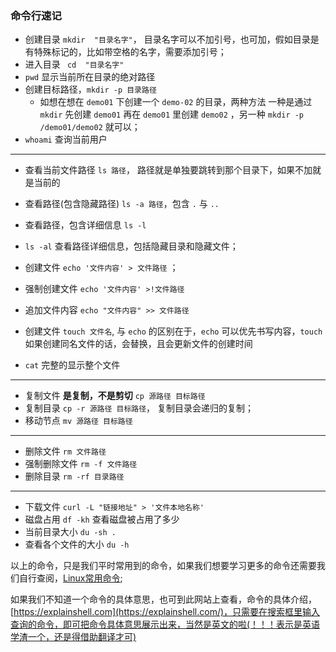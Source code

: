 ### 命令行速记

* 创建目录  `mkdir  "目录名字"`， 目录名字可以不加引号，也可加，假如目录是有特殊标记的，比如带空格的名字，需要添加引号；
* 进入目录 ` cd  "目录名字"`
* `pwd` 显示当前所在目录的绝对路径
* 创建目标路径，`mkdir -p 目录路径`
  * 如想在想在 `demo01` 下创建一个 `demo-02` 的目录，两种方法 一种是通过 `mkdir` 先创建 `demo01` 再在 `demo01` 里创建 `demo02` ，另一种 `mkdir -p /demo01/demo02` 就可以；
* `whoami` 查询当前用户

------

* 查看当前文件路径 `ls 路径`， 路径就是单独要跳转到那个目录下，如果不加就是当前的

* 查看路径(包含隐藏路径) `ls -a 路径`，包含 `.` 与 `..` 
* 查看路径，包含详细信息 `ls -l`
* `ls -al` 查看路径详细信息，包括隐藏目录和隐藏文件； 
* 创建文件 `echo '文件内容' > 文件路径` ；
* 强制创建文件 `echo '文件内容' >!文件路径`
* 追加文件内容 `echo "文件内容" >> 文件路径`
* 创建文件 `touch 文件名`, 与 `echo` 的区别在于，`echo` 可以优先书写内容，`touch` 如果创建同名文件的话，会替换，且会更新文件的创建时间
* `cat` 完整的显示整个文件

------

* 复制文件 **是复制，不是剪切** `cp 源路径 目标路径`
* 复制目录 `cp -r 源路径 目标路径`， 复制目录会递归的复制；
* 移动节点 `mv 源路径 目标路径`

***

* 删除文件 `rm 文件路径`
* 强制删除文件 `rm -f 文件路径`
* 删除目录 `rm -rf 目录路径`

***

* 下载文件 `curl -L "链接地址" > '文件本地名称'`
* 磁盘占用 `df -kh` 查看磁盘被占用了多少
* 当前目录大小 `du -sh .`
* 查看各个文件的大小 `du -h`

以上的命令，只是我们平时常用到的命令，如果我们想要学习更多的命令还需要我们自行查阅，[Linux常用命令](<https://www.runoob.com/linux/linux-comm-cat.html>);

如果我们不知道一个命令的具体意思，也可到此网站上查看，命令的具体介绍，[https://explainshell.com](https://explainshell.com/)，只需要在搜索框里输入查询的命令，即可把命令具体意思展示出来，当然是英文的啦(！！！表示是英语学渣一个，还是得借助翻译才可)



